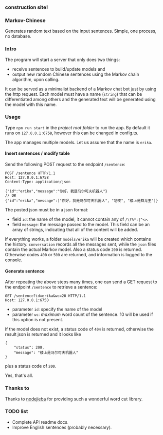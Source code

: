 ### construction site!

### Markov-Chinese

Generates random text based on the input sentences. Simple, one process, no database.

### Intro

The program will start a server that only does two things:
* receive sentences to build/update models and 
* output new random Chinese sentences using the Markov chain algorithm, upon calling. 

It can be served as a minimalist backend of a Markov chat bot just by using the http request. Each model must have a name (`string`) that can be differentiated among others and the generated text will be generated using the model with this name.

### Usage

Type `npm run start` in the *project root folder* to run the app. By default it runs on `127.0.0.1:6758`, however this can be changed in config.ts.

The app manages multiple models. Let us assume that the name is `erika`.

#### Insert sentences / modify table

Send the following POST request to the endpoint `/sentence`:
```
POST /sentence HTTP/1.1
Host: 127.0.0.1:6758
Content-Type: application/json

{"id":"erika","message":"你好，我是马尔可夫机器人"}
// OR
{"id":"erika","message":["你好，我是马尔可夫机器人", "哈喽", "楼上是群龙王"]}
```
The posted json must be in a json format:
* field `id`: the name of the model, it cannot contain any of `/\?%*:|"<>`. 
* field `message`: the message passed to the model. This field can be an array of strings, indicating that all of the content will be added.

If everything works, a folder `models/erika` will be created which contains the history. `conversation` records all the messages sent, while the `json` files contain the actual Markov model. Also a status code `200` is returned. Otherwise codes `400` or `500` are returned, and information is logged to the console.

#### Generate sentence

After repeating the above steps many times, one can send a GET request to the endpoint `/sentence` to retrieve a sentence:
```
GET /sentence?id=erika&wc=20 HTTP/1.1
Host: 127.0.0.1:6758
```
* parameter `id`: specify the name of the model
* parameter `wc`: *maximum* word count of the sentence. 10 will be used if this option is not present.

If the model does not exist, a status code of `404` is returned, otherwise the result json is returned and it looks like
```
{
    "status": 200,
    "message": "楼上是马尔可夫机器人"
}
```
plus a status code of `200`.

Yes, that's all.

### Thanks to
Thanks to [nodejieba](https://github.com/yanyiwu/nodejieba) for providing such a wonderful word cut library.

### TODO list
* Complete API readme docs.
* Improve English sentences (probably necessary).


